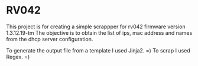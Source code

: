 RV042
======

This project is for creating a simple scrappper for rv042 firmware version 1.3.12.19-tm
The objective is to obtain the list of ips, mac address and names from the dhcp server configuration.

To generate the output file from a template I used Jinja2. =)
To scrap I used Regex. =)